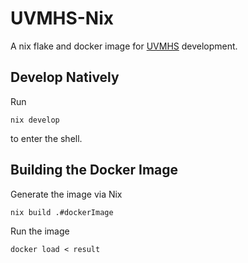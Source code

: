 # UVMHS-Nix

A nix flake and docker image for [UVMHS]() development.

## Develop Natively

Run
```shell
nix develop
```
to enter the shell.

## Building the Docker Image

Generate the image via Nix
```shell
nix build .#dockerImage
```

Run the image
```shell
docker load < result
```
